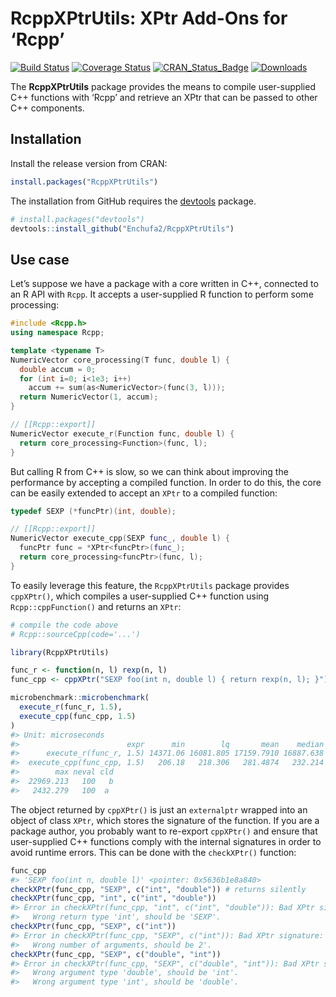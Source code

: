 
<!-- README.md is generated from README.Rmd. Please edit that file -->

# RcppXPtrUtils: XPtr Add-Ons for ‘Rcpp’

[![Build
Status](https://github.com/Enchufa2/RcppXPtrUtils/actions/workflows/build.yml/badge.svg)](https://github.com/Enchufa2/RcppXPtrUtils/actions/workflows/build.yml)
[![Coverage
Status](https://codecov.io/gh/Enchufa2/RcppXPtrUtils/branch/master/graph/badge.svg)](https://codecov.io/gh/Enchufa2/RcppXPtrUtils)
[![CRAN_Status_Badge](https://www.r-pkg.org/badges/version/RcppXPtrUtils)](https://cran.r-project.org/package=RcppXPtrUtils)
[![Downloads](https://cranlogs.r-pkg.org/badges/RcppXPtrUtils)](https://cran.r-project.org/package=RcppXPtrUtils)

The **RcppXPtrUtils** package provides the means to compile
user-supplied C++ functions with ‘Rcpp’ and retrieve an XPtr that can be
passed to other C++ components.

## Installation

Install the release version from CRAN:

``` r
install.packages("RcppXPtrUtils")
```

The installation from GitHub requires the
[devtools](https://github.com/hadley/devtools) package.

``` r
# install.packages("devtools")
devtools::install_github("Enchufa2/RcppXPtrUtils")
```

## Use case

Let’s suppose we have a package with a core written in C++, connected to
an R API with `Rcpp`. It accepts a user-supplied R function to perform
some processing:

``` cpp
#include <Rcpp.h>
using namespace Rcpp;

template <typename T>
NumericVector core_processing(T func, double l) {
  double accum = 0;
  for (int i=0; i<1e3; i++)
    accum += sum(as<NumericVector>(func(3, l)));
  return NumericVector(1, accum);
}

// [[Rcpp::export]]
NumericVector execute_r(Function func, double l) {
  return core_processing<Function>(func, l);
}
```

But calling R from C++ is slow, so we can think about improving the
performance by accepting a compiled function. In order to do this, the
core can be easily extended to accept an `XPtr` to a compiled function:

``` cpp
typedef SEXP (*funcPtr)(int, double);

// [[Rcpp::export]]
NumericVector execute_cpp(SEXP func_, double l) {
  funcPtr func = *XPtr<funcPtr>(func_);
  return core_processing<funcPtr>(func, l);
}
```

To easily leverage this feature, the `RcppXPtrUtils` package provides
`cppXPtr()`, which compiles a user-supplied C++ function using
`Rcpp::cppFunction()` and returns an `XPtr`:

``` r
# compile the code above
# Rcpp::sourceCpp(code='...')

library(RcppXPtrUtils)

func_r <- function(n, l) rexp(n, l)
func_cpp <- cppXPtr("SEXP foo(int n, double l) { return rexp(n, l); }")

microbenchmark::microbenchmark(
  execute_r(func_r, 1.5),
  execute_cpp(func_cpp, 1.5)
)
#> Unit: microseconds
#>                        expr      min        lq       mean    median        uq
#>      execute_r(func_r, 1.5) 14371.06 16081.805 17159.7910 16887.638 18066.667
#>  execute_cpp(func_cpp, 1.5)   206.18   218.306   281.4874   232.214   268.673
#>        max neval cld
#>  22969.213   100   b
#>   2432.279   100  a
```

The object returned by `cppXPtr()` is just an `externalptr` wrapped into
an object of class `XPtr`, which stores the signature of the function.
If you are a package author, you probably want to re-export `cppXPtr()`
and ensure that user-supplied C++ functions comply with the internal
signatures in order to avoid runtime errors. This can be done with the
`checkXPtr()` function:

``` r
func_cpp
#> 'SEXP foo(int n, double l)' <pointer: 0x5636b1e8a840>
checkXPtr(func_cpp, "SEXP", c("int", "double")) # returns silently
checkXPtr(func_cpp, "int", c("int", "double"))
#> Error in checkXPtr(func_cpp, "int", c("int", "double")): Bad XPtr signature:
#>   Wrong return type 'int', should be 'SEXP'.
checkXPtr(func_cpp, "SEXP", c("int"))
#> Error in checkXPtr(func_cpp, "SEXP", c("int")): Bad XPtr signature:
#>   Wrong number of arguments, should be 2'.
checkXPtr(func_cpp, "SEXP", c("double", "int"))
#> Error in checkXPtr(func_cpp, "SEXP", c("double", "int")): Bad XPtr signature:
#>   Wrong argument type 'double', should be 'int'.
#>   Wrong argument type 'int', should be 'double'.
```
